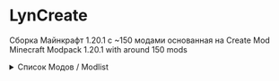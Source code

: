 # LynCreate

Сборка Майнкрафт 1.20.1 с ~150 модами основанная на Create Mod <br>
Minecraft Modpack 1.20.1 with around 150 mods <br>
<details>
<summary>Список Модов / Modlist</summary>
<ul>
<li>.connector</li>
<li>3d-Skin-Layers</li>
<li>Advanced Peripherals</li>
<li>Advancement Plaques</li>
<li>Alex's Caves Delight</li>
<li>Alex's Caves</li>
<li>Alex's Mobs EXTRA Music</li>
<li>Alex's Mobs</li>
<li>Aquamirae</li>
<li>Architectury</li>
<li>Artifacts</li>
<li>Athena</li>
<li>Balm</li>
<li>Better Third Person</li>
<li>BetterF3</li>
<li>Bookshelf</li>
<li>Botarium</li>
<li>CC: Tweaked</li>
<li>CC: VS</li>
<li>CC:C Bridge</li>
<li>CTOV - Chef's delight Compat</li>
<li>CTOV - Create: Structures</li>
<li>CTOV - Farmer Delight Compat</li>
<li>CTOV - More villagers compat</li>
<li>CTOV - Rats Compat</li>
<li>Chat Heads</li>
<li>Chefs Delight</li>
<li>Chipped</li>
<li>ChoiceTheorem's Overhauled Village</li>
<li>Citadel</li>
<li>Clockwork: Create x Valkyrien Skies</li>
<li>Cloth Config v10 API</li>
<li>Controlling</li>
<li>CoroUtil</li>
<li>CraftingTweaks</li>
<li>createtabfix</li>
<li>Create : Encased</li>
<li>Create Big Cannons</li>
<li>Create Crafts & Additions</li>
<li>Create Deco Additions</li>
<li>Create Deco</li>
<li>Create Enchantment Industry</li>
<li>Create Goggles</li>
<li>Create Jetpack</li>
<li>Create Mechanical Extruder</li>
<li>Create Mechanical Spawner</li>
<li>Create Ore Excavation</li>
<li>Create Railways Navigator</li>
<li>Create Slice & Dice</li>
<li>Create Stuff & Additions</li>
<li>Create: Bells & Whistles</li>
<li>Create: Central Kitchen</li>
<li>Create: Connected</li>
<li>Create: Copycats+</li>
<li>Create: Design n' Decor</li>
<li>Create: Dreams & Desires</li>
<li>Create: Factory</li>
<li>Create: Framed</li>
<li>Create: Interactive</li>
<li>Create: Interiors</li>
<li>Create: New Age</li>
<li>Create: Numismatics</li>
<li>Create: Power Loader</li>
<li>Create: Steam 'n' Rails</li>
<li>Create: Structures</li>
<li>Create: The Factory Must Grow</li>
<li>Create: things and misc</li>
<li>Create: Train Perspective</li>
<li>Create</li>
<li>Cristel Lib</li>
<li>Curios API</li>
<li>Dynamic Lights</li>
<li>Embeddium++</li>
<li>Embeddium</li>
<li>Emojiful</li>
<li>End's Delight</li>
<li>Enhanced Boss Bars</li>
<li>Entity Model Features</li>
<li>Entity Texture Features</li>
<li>EntityCulling</li>
<li>Farmer's Delight</li>
<li>Ferrite Core</li>
<li>Forgified Fabric API</li>
<li>GeckoLib 4</li>
<li>Gravestone Mod</li>
<li>Guard Villagers</li>
<li>Highlighter</li>
<li>Iceberg</li>
<li>Immersive Melodies</li>
<li>Immersive Paintings</li>
<li>Jade Addons</li>
<li>Jade</li>
<li>Journeymap</li>
<li>Joy of Painting</li>
<li>Just Enough Items</li>
<li>Just Enough Professions (JEP)</li>
<li>Just Enough Resources</li>
<li>Kotlin for Forge</li>
<li>Lithostitched</li>
<li>Lootr</li>
<li>Macaw's Bridges</li>
<li>Macaw's Doors</li>
<li>Macaw's Fences and Walls</li>
<li>Macaw's Furniture</li>
<li>Macaw's Holidays</li>
<li>Macaw's Lights and Lamps</li>
<li>Macaw's Paintings</li>
<li>Macaw's Paths and Pavings</li>
<li>Macaw's Roofs</li>
<li>Macaw's Trapdoors</li>
<li>Macaw's Windows</li>
<li>Memory Leak Fix</li>
<li>MmmMmmMmmmmm</li>
<li>ModernFix</li>
<li>Moonlight Library</li>
<li>More Villargers</li>
<li>Mouse Tweaks</li>
<li>MythicMounts</li>
<li>Nether's Delight</li>
<li>newagealexscaves</li>
<li>No Chat Reports</li>
<li>NotEnoughAnimations</li>
<li>Obscure API</li>
<li>Ocean's Delight</li>
<li>Patchouli</li>
<li>Ping Wheel</li>
<li>Rats</li>
<li>Resourceful Lib</li>
<li>Resourcefulconfig</li>
<li>SOL: Valheim</li>
<li>Searchables</li>
<li>Simple Voice Chat</li>
<li>Simply Swords</li>
<li>Sinytra Connector</li>
<li>Sleep</li>
<li>Sophisticated Backpacks</li>
<li>Sophisticated Core</li>
<li>Sophisticated Storage</li>
<li>Sound Physics Remastered</li>
<li>spark</li>
<li>Starlight</li>
<li>Storage Delight</li>
<li>Storage Drawers</li>
<li>SuperMartijn642's Config Library</li>
<li>SuperMartijn642's Core Lib</li>
<li>Tempad</li>
<li>Terralith</li>
<li>Tips</li>
<li>Towns and Towers</li>
<li>Trash Cans</li>
<li>TrashSlot</li>
<li>Traveler's Titles</li>
<li>VS Eureka Mod</li>
<li>Valkyrien Skies 2</li>
<li>Waystones</li>
<li>What Are They Up To</li>
<li>YUNG's API</li>
<li>YUNG's Better Desert Temples</li>
<li>YUNG's Better Dungeons</li>
<li>YUNG's Better End Island</li>
<li>YUNG's Better Jungle Temples</li>
<li>YUNG's Better Mineshafts</li>
<li>YUNG's Better Nether Fortresses</li>
<li>YUNG's Better Ocean Monuments</li>
<li>YUNG's Better Strongholds</li>
<li>YUNG's Better Witch Huts</li>
<li>YUNG's Bridges</li>
<li>YUNG's Extras</li>
<li>Zume</li>
</ul>
</details>